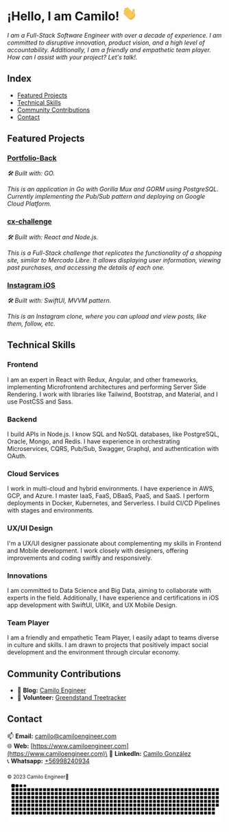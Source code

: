 # ¡Hello, I am Camilo! <img width="35" src="https://github.com/camiloengineer/camiloengineer/blob/main/resources/img/waving.gif" alt="hand" />

_I am a Full-Stack Software Engineer with over a decade of experience. I am committed to disruptive innovation, product vision, and a high level of accountability. Additionally, I am a friendly and empathetic team player. How can I assist with your project? Let's talk!._

## Index
- [Featured Projects](#featured-projects)
- [Technical Skills](#technical-skills)
- [Community Contributions](#community-contributions)
- [Contact](#contact)

## Featured Projects

### [Portfolio-Back](https://github.com/camiloengineer/portfolio-back)
_🛠️ Built with: GO._

_This is an application in Go with Gorilla Mux and GORM using PostgreSQL. Currently implementing the Pub/Sub pattern and deploying on Google Cloud Platform._

### [cx-challenge](https://github.com/camiloengineer/cx-challenge)
_🛠️ Built with: React and Node.js._

_This is a Full-Stack challenge that replicates the functionality of a shopping site, similar to Mercado Libre. It allows displaying user information, viewing past purchases, and accessing the details of each one._

### [Instagram iOS](https://github.com/camiloengineer/Instagram-ios)
_🛠️ Built with: SwiftUI, MVVM pattern._

_This is an Instagram clone, where you can upload and view posts, like them, follow, etc._

## Technical Skills
### Frontend
I am an expert in React with Redux, Angular, and other frameworks, implementing Microfrontend architectures and performing Server Side Rendering. I work with libraries like Tailwind, Bootstrap, and Material, and I use PostCSS and Sass.

### Backend 
I build APIs in Node.js. I know SQL and NoSQL databases, like PostgreSQL, Oracle, Mongo, and Redis. I have experience in orchestrating Microservices, CQRS, Pub/Sub, Swagger, Graphql, and authentication with OAuth.

### Cloud Services
I work in multi-cloud and hybrid environments. I have experience in AWS, GCP, and Azure. I master IaaS, FaaS, DBaaS, PaaS, and SaaS. I perform deployments in Docker, Kubernetes, and Serverless. I build CI/CD Pipelines with stages and environments.

### UX/UI Design
I'm a UX/UI designer passionate about complementing my skills in Frontend and Mobile development. I work closely with designers, offering improvements and coding swiftly and responsively.

### Innovations
I am committed to Data Science and Big Data, aiming to collaborate with experts in the field. Additionally, I have experience and certifications in iOS app development with SwiftUI, UIKit, and UX Mobile Design.

### Team Player
I am a friendly and empathetic Team Player, I easily adapt to teams diverse in culture and skills. I am drawn to projects that positively impact social development and the environment through circular economy.

## Community Contributions
- 📝 **Blog:** [Camilo Engineer](https://medium.com/@camiloengineer)
- 👥 **Volunteer:** [Greendstand Treetracker](https://github.com/Greenstand/treetracker-ios)

## Contact
📫 **Email:** [camilo@camiloengineer.com](mailto:camilo@camiloengineer.com)\
🌐 **Web:** [https://www.camiloengineer.com](https://www.camiloengineer.com)\
🔗 **LinkedIn:** [Camilo González](https://www.linkedin.com/in/camiloengineer/)\
📞 **Whatsapp:** [+56998240934](https://api.whatsapp.com/send/?phone=56998240934)

<sub>© 2023 Camilo Engineer🚀<sub>
_<img  src="https://github.com/camiloengineer/camiloengineer/blob/main/resources/img/grid-snake.svg" alt="snake" />_
